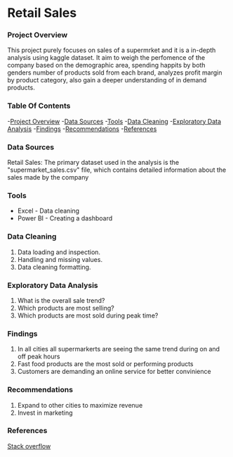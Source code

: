 # Retail Sales

### Project Overview

This project purely focuses on sales of a supermrket and it is a in-depth analysis using kaggle dataset. It aim to weigh the perfomence of the company based on  the demographic area, spending happits by both genders number of products sold from each brand, analyzes profit margin by product category, also gain a deeper understanding of in demand products.

### Table Of Contents 

-[Project Overview](#project-overview)
-[Data Sources](#data-sources)
-[Tools](#tools)
-[Data Cleaning](#data-cleaning)
-[Exploratory Data Analysis](#exploratory-data-analysis)
-[Findings](#findings)
-[Recommendations](#recommendations)
-[References](#references)

### Data Sources

Retail Sales: The primary dataset used in the analysis is the "supermarket_sales.csv" file, which contains detailed information about the sales made by the company 

### Tools 

- Excel - Data cleaning
- Power BI - Creating a dashboard

 ### Data Cleaning

1. Data loading and inspection.
2. Handling and missing values.
3. Data cleaning formatting.

### Exploratory Data Analysis 

1. What is the overall sale trend?
2. Which products are most selling?
3. Which products are most sold during peak time?

### Findings

 1. In all cities all supermarkerts are seeing the same trend during on and off peak hours
 2. Fast food products are the most sold or performing products
 3. Customers are demanding an online service for better convinience


### Recommendations 

1. Expand to other cities to maximize revenue 
2. Invest in marketing

### References 

[Stack overflow](https://github.com/sankalpk4u/Retail-Sales-Analysis-EDA)















